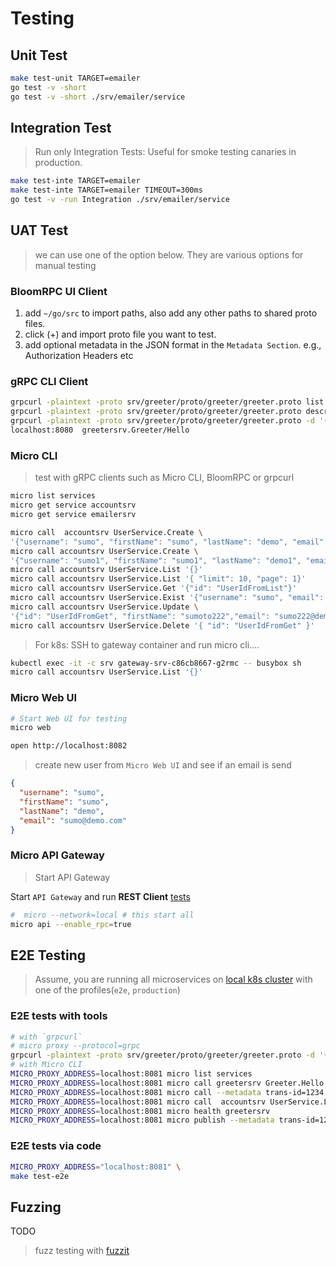 # Testing

## Unit Test

```bash
make test-unit TARGET=emailer
go test -v -short
go test -v -short ./srv/emailer/service
```

## Integration Test

> Run only Integration Tests: Useful for smoke testing canaries in production.

```bash
make test-inte TARGET=emailer
make test-inte TARGET=emailer TIMEOUT=300ms
go test -v -run Integration ./srv/emailer/service
```

## UAT Test

> we can use one of the option below. They are various options for manual testing

### BloomRPC UI Client

1. add `~/go/src` to import paths, also add any other paths to shared proto files.
2. click (+) and import proto file you want to test.
3. add optional metadata in the JSON format in the `Metadata Section`. e.g., Authorization Headers etc

### gRPC CLI Client

```bash
grpcurl -plaintext -proto srv/greeter/proto/greeter/greeter.proto list
grpcurl -plaintext -proto srv/greeter/proto/greeter/greeter.proto describe
grpcurl -plaintext -proto srv/greeter/proto/greeter/greeter.proto -d '{"name": "sumo"}' \
localhost:8080  greetersrv.Greeter/Hello
```

### Micro CLI

> test with gRPC clients such as Micro CLI, BloomRPC or grpcurl

```bash
micro list services
micro get service accountsrv
micro get service emailersrv
```

```bash
micro call  accountsrv UserService.Create \
'{"username": "sumo", "firstName": "sumo", "lastName": "demo", "email": "sumo@demo.com"}'
micro call accountsrv UserService.Create \
'{"username": "sumo1", "firstName": "sumo1", "lastName": "demo1", "email": "sumo1@demo.com"}'
micro call accountsrv UserService.List '{}'
micro call accountsrv UserService.List '{ "limit": 10, "page": 1}'
micro call accountsrv UserService.Get '{"id": "UserIdFromList"}'
micro call accountsrv UserService.Exist '{"username": "sumo", "email": "sumo@demo.com"}'
micro call accountsrv UserService.Update \
'{"id": "UserIdFromGet", "firstName": "sumoto222","email": "sumo222@demo.com"}'
micro call accountsrv UserService.Delete '{ "id": "UserIdFromGet" }'
```

> For k8s: SSH to gateway container and run micro cli....

```bash
kubectl exec -it -c srv gateway-srv-c86cb8667-g2rmc -- busybox sh
micro call accountsrv UserService.List '{}'
```

### Micro Web UI

```bash
# Start Web UI for testing
micro web

open http://localhost:8082
```

> create new user from `Micro Web UI` and see if an email is send

```json
{
  "username": "sumo",
  "firstName": "sumo",
  "lastName": "demo",
  "email": "sumo@demo.com"
}
```

### Micro API Gateway

> Start API Gateway

Start `API Gateway` and run **REST Client** [tests](../e2e/test-rest-api.http)

```bash
#  micro --network=local # this start all
micro api --enable_rpc=true
```

## E2E Testing

> Assume, you are running all microservices on [local k8s cluster](../e2e/README.md) with one of the profiles(`e2e`, `production`)

### E2E tests with tools

```bash
# with `grpcurl`
# micro proxy --protocol=grpc
grpcurl -plaintext -proto srv/greeter/proto/greeter/greeter.proto -d '{"name": "sumo"}' localhost:8081  greetersrv.Greeter/Hello
# with Micro CLI
MICRO_PROXY_ADDRESS=localhost:8081 micro list services
MICRO_PROXY_ADDRESS=localhost:8081 micro call greetersrv Greeter.Hello  '{"name": "John"}'
MICRO_PROXY_ADDRESS=localhost:8081 micro call --metadata trans-id=1234 greetersrv Greeter.Hello  '{"name": "John"}'
MICRO_PROXY_ADDRESS=localhost:8081 micro call  accountsrv UserService.List '{}'
MICRO_PROXY_ADDRESS=localhost:8081 micro health greetersrv
MICRO_PROXY_ADDRESS=localhost:8081 micro publish --metadata trans-id=1234,from=pc emailersrv  '{ "to" : "sumo@demo.com", "from": "demo@sumo.com", "subject": "sub", "body": "mybody" }'
```

### E2E tests via code

```bash
MICRO_PROXY_ADDRESS="localhost:8081" \
make test-e2e
```

## Fuzzing

TODO

> fuzz testing with [fuzzit](https://fuzzit.dev/2019/10/02/how-to-fuzz-go-code-with-go-fuzz-continuously/)
